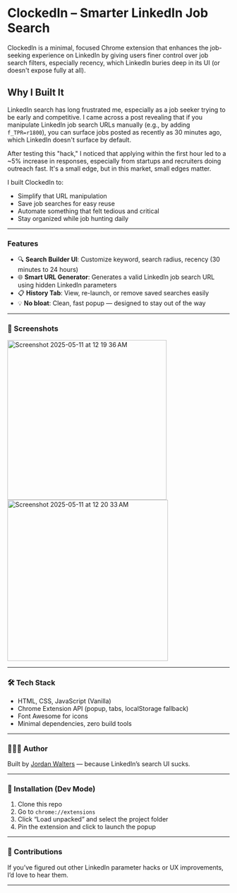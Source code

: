 # ClockedIn – Smarter LinkedIn Job Search

ClockedIn is a minimal, focused Chrome extension that enhances the job-seeking experience on LinkedIn by giving users finer control over job search filters, especially recency, which LinkedIn buries deep in its UI (or doesn't expose fully at all).

## Why I Built It

LinkedIn search has long frustrated me, especially as a job seeker trying to be early and competitive. I came across a post revealing that if you manipulate LinkedIn job search URLs manually (e.g., by adding `f_TPR=r1800`), you can surface jobs posted as recently as 30 minutes ago, which LinkedIn doesn't surface by default.

After testing this "hack," I noticed that applying within the first hour led to a ~5% increase in responses, especially from startups and recruiters doing outreach fast. It's a small edge, but in this market, small edges matter.

I built ClockedIn to:
- Simplify that URL manipulation
- Save job searches for easy reuse
- Automate something that felt tedious and critical
- Stay organized while job hunting daily

---

### Features

- 🔍 **Search Builder UI**: Customize keyword, search radius, recency (30 minutes to 24 hours)
- 🌐 **Smart URL Generator**: Generates a valid LinkedIn job search URL using hidden LinkedIn parameters
- 📋 **History Tab**: View, re-launch, or remove saved searches easily
- 💡 **No bloat**: Clean, fast popup — designed to stay out of the way

---

### 📸 Screenshots

<img width="361" alt="Screenshot 2025-05-11 at 12 19 36 AM" src="https://github.com/user-attachments/assets/8bce8703-12ea-422d-b67d-9c67e92da7e1" />

<img width="364" alt="Screenshot 2025-05-11 at 12 20 33 AM" src="https://github.com/user-attachments/assets/db807d26-5214-4a1e-87eb-31f21c972690" />

---

### 🛠 Tech Stack

- HTML, CSS, JavaScript (Vanilla)
- Chrome Extension API (popup, tabs, localStorage fallback)
- Font Awesome for icons
- Minimal dependencies, zero build tools

---

### 🙋🏽‍♀️ Author

Built by [Jordan Walters](https://github.com/J-Walters) — because LinkedIn’s search UI sucks.

---

### 📎 Installation (Dev Mode)

1. Clone this repo
2. Go to `chrome://extensions`
3. Click “Load unpacked” and select the project folder
4. Pin the extension and click to launch the popup

---

### 🤝 Contributions

If you’ve figured out other LinkedIn parameter hacks or UX improvements, I’d love to hear them.

---

